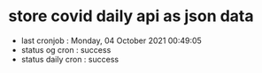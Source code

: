 # store covid daily api as json data

- last cronjob : Monday, 04 October 2021 00:49:05
- status og cron : success
- status daily cron : success
      
      